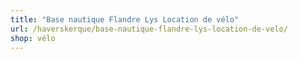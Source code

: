 ```yaml
---
title: "Base nautique Flandre Lys Location de vélo"
url: /haverskerque/base-nautique-flandre-lys-location-de-velo/
shop: vélo
---
```

